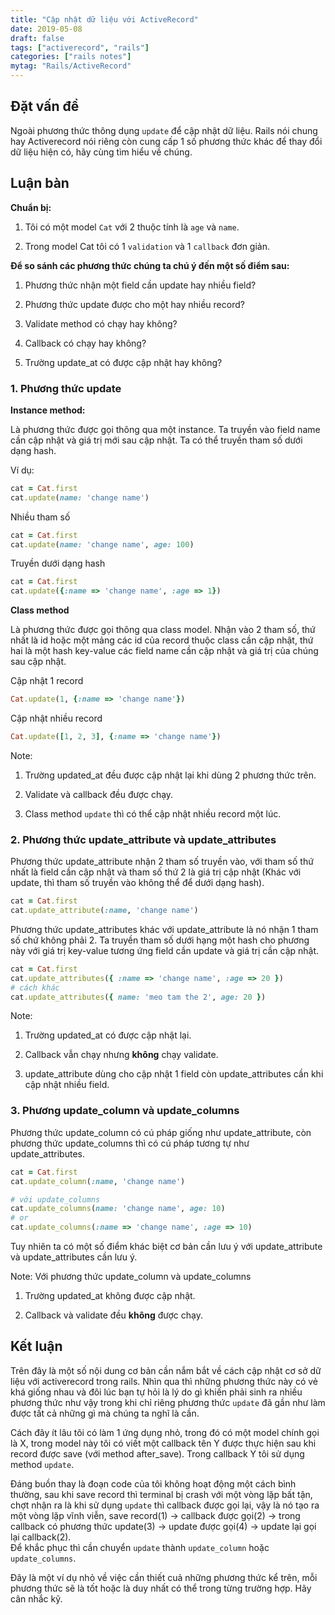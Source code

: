 ```yaml
---
title: "Cập nhật dữ liệu với ActiveRecord"
date: 2019-05-08
draft: false
tags: ["activerecord", "rails"]
categories: ["rails notes"]
mytag: "Rails/ActiveRecord"
---
```


## Đặt vấn đề

Ngoài phương thức thông dụng `update` để cập nhật dữ liệu. Rails nói chung hay Activerecord nói riêng còn cung cấp 1 số phương thức khác để thay đổi dữ liệu hiện có, hãy cùng tìm hiểu về chúng.

## Luận bàn

**Chuẩn bị:**  

1. Tôi có một model `Cat` với 2 thuộc tính là `age` và `name`.

2. Trong model Cat tôi có 1 `validation` và 1 `callback` đơn giản.

**Để so sánh các phương thức chúng ta chú ý đến một số điểm sau:**  

1. Phương thức nhận một field cần update hay nhiều field?

2. Phương thức update được cho một hay nhiều record?

3. Validate method có chạy hay không?

4. Callback có chạy hay không?

5. Trường update_at có được cập nhật hay không?

### 1. Phương thức update

**Instance method:**  

Là phương thức được gọi thông qua một instance. Ta truyền vào field name cần cập nhật và giá trị mới sau cập nhật. Ta có thể truyền tham số dưới dạng hash.  

Ví dụ:

```ruby
cat = Cat.first
cat.update(name: 'change name')
```

Nhiều tham số  

```ruby
cat = Cat.first
cat.update(name: 'change name', age: 100)
```

Truyền dưới dạng hash  

```ruby
cat = Cat.first
cat.update({:name => 'change name', :age => 1})
```

**Class method**

Là phương thức được gọi thông qua class model. Nhận vào 2 tham số, thứ nhất là id hoặc một mảng các id của record thuộc class cần cập nhật, thứ hai là một hash key-value các field name cần cập nhật và giá trị của chúng sau cập nhật.   

Cập nhật 1 record  

```ruby
Cat.update(1, {:name => 'change name'})
```

Cập nhật nhiều record  

```ruby
Cat.update([1, 2, 3], {:name => 'change name'})
```

Note:   

1. Trường updated_at đều được cập nhật lại khi dùng 2 phương thức trên.

2. Validate và callback đều được chạy.

3. Class method `update` thì có thể cập nhật nhiều record một lúc.

### 2. Phương thức update_attribute và update_attributes

Phương thức update_attribute nhận 2 tham số truyền vào, với tham số thứ nhất là field cần cập nhật và tham số thứ 2 là giá trị cập nhật (Khác với update, thì tham số truyền vào không thể để dưới dạng hash).  

```ruby
cat = Cat.first
cat.update_attribute(:name, 'change name')
```

Phương thức update_attributes khác với update_attribute là nó nhận 1 tham số chứ không phải 2. Ta truyền tham số dưới hạng một hash cho phương này với giá trị key-value tương ứng field cần update và giá trị cần cập nhật.   

```ruby
cat = Cat.first
cat.update_attributes({ :name => 'change name', :age => 20 })
# cách khác
cat.update_attributes({ name: 'meo tam the 2', age: 20 })
```

Note:  

1. Trường updated_at có được cập nhật lại.

2. Callback vẫn chạy nhưng **không** chạy validate.

3. update_attribute dùng cho cập nhật 1 field còn update_attributes cần khi cập nhật nhiều field.

### 3. Phương update_column và update_columns

Phương thức update_column có cú pháp giống như update_attribute, còn phương thức update_columns thì có cú pháp tương tự như update_attributes.   

```ruby
cat = Cat.first
cat.update_column(:name, 'change name')

# với update_columns
cat.update_columns(name: 'change name', age: 10)
# or
cat.update_columns(:name => 'change name', :age => 10)
```

Tuy nhiên ta có một số điểm khác biệt cơ bản cần lưu ý với update_attribute và update_attributes cần lưu ý.  

Note: Với phương thức update_column và update_columns  

1. Trường updated_at không được cập nhật.

2. Callback và validate đều **không** được chạy.

## Kết luận

Trên đây là một số nội dung cơ bản cần nắm bắt về cách cập nhật cơ sở dữ liệu với activerecord trong rails. Nhìn qua thì những phương thức này có vẻ khá giống nhau và đôi lúc bạn tự hỏi là lý do gì khiến phải sinh ra nhiều phương thức như vậy trong khi chỉ riêng phương thức `update` đã gần như làm được tất cả những gì mà chúng ta nghĩ là cần.  

Cách đây ít lâu tôi có làm 1 ứng dụng nhỏ, trong đó có một model chính gọi là X, trong model này tôi có viết một callback tên Y được thực hiện sau khi record được save (với method after_save). Trong callback Y tôi sử dụng method `update`.

Đáng buồn thay là đoạn code của tôi không hoạt động một cách bình thường, sau khi save record thì terminal bị crash với một vòng lặp bất tận, chợt nhận ra là khi sử dụng `update` thì callback được gọi lại, vậy là nó tạo ra một vòng lặp vĩnh viễn, save record(1) -> callback được gọi(2) -> trong callback có phương thức update(3) -> update được gọi(4) -> update lại gọi lại callback(2).   
Để khắc phục thì cần chuyển `update` thành `update_column` hoặc `update_columns`.  

Đây là một ví dụ nhỏ về việc cần thiết cuả những phương thức kể trên, mỗi phương thức sẽ là tốt hoặc là duy nhất có thể trong từng trường hợp. Hãy cân nhắc kỹ.

